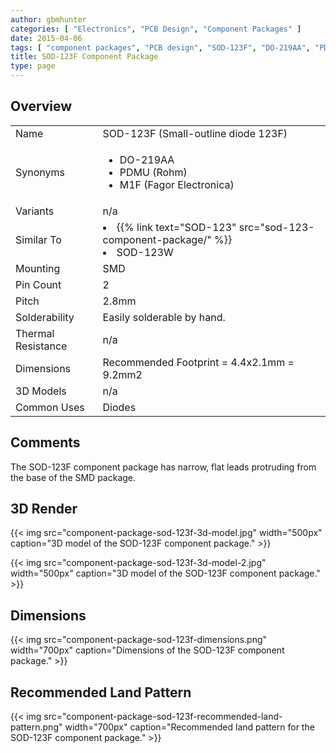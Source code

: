 ```yaml
---
author: gbmhunter
categories: [ "Electronics", "PCB Design", "Component Packages" ]
date: 2015-04-06
tags: [ "component packages", "PCB design", "SOD-123F", "DO-219AA", "PDMU", "M1F" ]
title: SOD-123F Component Package
type: page
---
```


## Overview

<table >
<tbody>
<tr>
  <td>Name</td>
  <td>SOD-123F (Small-outline diode 123F)</td>
</tr>
<tr>
  <td>Synonyms</td>
  <td>
    <ul>
      <li>DO-219AA</li>
      <li>PDMU (Rohm)</li>
      <li>M1F (Fagor Electronica)</li>
    </ul>
  </td>
</tr>
<tr>
<td>Variants</td>
<td>n/a</td>
</tr>
<tr>
  <td>Similar To</td>
  <td>
    <li>{{% link text="SOD-123" src="sod-123-component-package/" %}}</li>
    <li>SOD-123W</li>
  </td>
</tr>
<tr>
<td>Mounting</td>
<td>SMD</td>
</tr>
<tr >
<td >Pin Count
</td>

<td >2
</td>
</tr>
<tr >

<td >Pitch
</td>

<td >2.8mm
</td>
</tr>
<tr >

<td >Solderability
</td>

<td >Easily solderable by hand.
</td>
</tr>
<tr >

<td >Thermal Resistance
</td>

<td >n/a
</td>
</tr>
<tr >

<td>Dimensions</td>
<td>Recommended Footprint = 4.4x2.1mm = 9.2mm2</td>
</tr>
<tr >

<td >3D Models
</td>

<td >n/a
</td>
</tr>
<tr>
<td>Common Uses</td>
<td>Diodes</td>
</tr>
</tbody>
</table>

## Comments

The SOD-123F component package has narrow, flat leads protruding from the base of the SMD package.

## 3D Render

{{< img src="component-package-sod-123f-3d-model.jpg" width="500px" caption="3D model of the SOD-123F component package." >}}

{{< img src="component-package-sod-123f-3d-model-2.jpg" width="500px" caption="3D model of the SOD-123F component package." >}}

## Dimensions

{{< img src="component-package-sod-123f-dimensions.png" width="700px" caption="Dimensions of the SOD-123F component package." >}}

## Recommended Land Pattern

{{< img src="component-package-sod-123f-recommended-land-pattern.png" width="700px" caption="Recommended land pattern for the SOD-123F component package." >}}